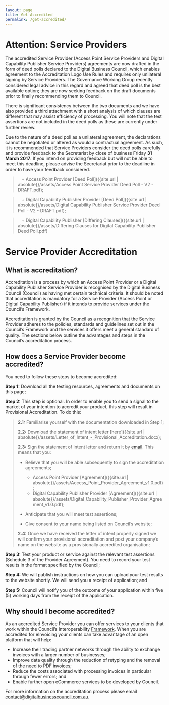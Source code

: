 ```yaml
---
layout: page
title: Get Accredited
permalink: /get-accredited/
---
```


# Attention: Service Providers

The accredited Service Provider
(Access Point Service Providers and Digital Capability Publisher Service Providers) agreements are now drafted in the form of deed polls declared to the Digital Business Council, which enables agreement to the Accreditation Logo Use Rules and requires only unilateral signing by Service Providers. The Governance Working Group recently considered legal advice in this regard and agreed that deed poll is the best available option; they are now seeking feedback on the draft documents prior to finally recommending them to Council. 

There is significant consistency between the two documents and we have also provided a third attachment with a short analysis of which clauses are different that may assist efficiency of processing. You will note that the test assertions are not included in the deed polls as these are currently under further review.

Due to the nature of a deed poll as a unilateral agreement, the declarations cannot be negotiated or altered as would a contractual agreement. As such, it is recommended that Service Providers consider the deed polls carefully and provide feedback to the Secretariat by close of business Friday **31 March 2017**. If you intend on providing feedback but will not be able to meet this deadline, please advise the Secretariat prior to the deadline in order to have your feedback considered. 
>   + Access Point Provider [Deed Poll]({{site.url | absolute}}/assets/Access Point Service Provider Deed Poll - V2 -DRAFT.pdf);

>   + Digital Capability Publisher Provider [Deed Poll]({{site.url | absolute}}/assets/Digital Capability Publisher Service Provider Deed Poll - V2 - DRAFT.pdf);

>   + Digital Capability Publisher [Differing Clauses]({{site.url | absolute}}/assets/Differing Clauses for Digital Capability Publisher Deed Poll.pdf)


# Service Provider Accreditation

## What is accreditation? 

Accreditation is a process by which an Access Point Provider or a Digital Capability Publisher Service Provider is recognised by the Digital Business Council (Council) as having met certain technical criteria. It should be noted that accreditation is mandatory for a Service Provider (Access Point or Digital Capability Publisher) if it intends to provide services under the Council’s Framework.

Accreditation is granted by the Council as a recognition that the Service Provider adheres to the policies, standards and guidelines set out in the Council’s Framework and the services it offers meet a general standard of quality. The sections below outline the advantages and steps in the Council’s accreditation process.

## How does a Service Provider become accredited?

You need to follow these steps to become accredited:

**Step 1:** Download all the testing resources, agreements and documents on this page;

**Step 2:** This step is optional. In order to enable you to send a signal to the market of your intention to accredit your product, this step will result in Provisional Accreditation. To do this:

> **2.1:** Familiarise yourself with the documentation downloaded in Step 1; 
>
> **2.2:** Download the statement of intent letter [here]({{site.url | absolute}}/assets/Letter_of_Intent_-_Provisional_Accreditation.docx);
>
> **2.3:** Sign the statement of intent letter and return it by [email](Mailto:contact@digitalbusinesscouncil.com.au). This means that you:
>
> + Believe that you will be able subsequently to sign the accreditation agreements; 
>
>   + Access Point Provider [Agreement]({{site.url | absolute}}/assets/Access_Point_Provider_Agreement_v1.0.pdf);
>  
>   + Digital Capability Publisher Provider [Agreement]({{site.url | absolute}}/assets/Digital_Capability_Publisher_Provider_Agreement_v1.0.pdf);
> + Anticipate that you will meet test assertions;
> + Give consent to your name being listed on Council’s website; 
>
> **2.4:** Once we have received the letter of intent properly signed we will confirm your provisional accreditation and post your company’s name on the website as a provisionally accredited organisation;

**Step 3:** Test your product or service against the relevant test assertions (Schedule 3 of the Provider Agreement). You need to record your test results in the format specified by the Council;

**Step 4:** We will publish instructions on how you can upload your test results to the website shortly. We will send you a receipt of application; and

**Step 5:** Council will notify you of the outcome of your application within five (5) working days from the receipt of the application.


## Why should I become accredited?

As an accredited Service Provider you can offer services to your clients that work within the Council’s Interoperability [Framework](https://digital-business-council.github.io/interoperability-framework/). When you are accredited for eInvoicing your clients can take advantage of an open platform that will help:

+ Increase their trading partner networks through the ability to exchange invoices with a larger number of businesses;
+ Improve data quality through the reduction of retyping and the removal of the need to PDF invoices;
+ Reduce the costs associated with processing invoices in particular through fewer errors; and
+ Enable further open eCommerce services to be developed by Council.

For more information on the accreditation process please email [contact@digitalbusinesscouncil.com.au](Mailto:contact@digitalbusinesscouncil.com.au).
